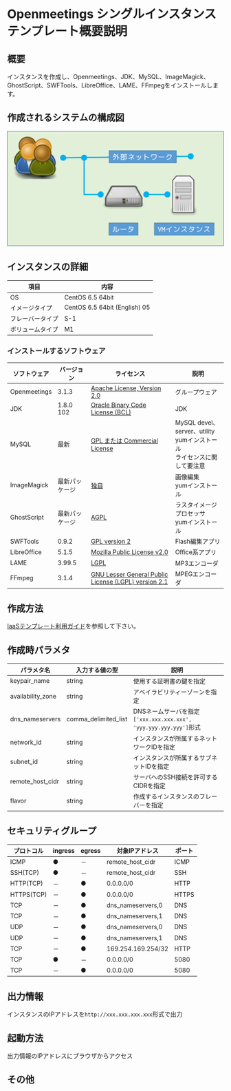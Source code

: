 # Openmeetings シングルインスタンス テンプレート概要説明

## 概要

インスタンスを作成し、Openmeetings、JDK、MySQL、ImageMagick、GhostScript、SWFTools、LibreOffice、LAME、FFmpegをインストールします。

## 作成されるシステムの構成図

![構成図](images/diag_single.png)

## インスタンスの詳細

|項目|内容|
|---|---|
|OS|CentOS 6.5 64bit|
|イメージタイプ|CentOS 6.5 64bit (English) 05|
|フレーバータイプ|S-1|
|ボリュームタイプ|M1|

### インストールするソフトウェア

|ソフトウェア|バージョン|ライセンス|説明|
|---|---|---|---|
|Openmeetings|3.1.3|[Apache License, Version 2.0](http://www.apache.org/licenses/LICENSE-2.0)|グループウェア|
|JDK|1.8.0 102|[Oracle Binary Code License (BCL)](http://www.oracle.com/technetwork/java/javase/terms/license/index.html)|JDK|
|MySQL|最新|[GPL または Commercial License](https://ja.wikipedia.org/wiki/MySQL)|MySQL devel、server、utility<br>yumインストール<br>ライセンスに関して要注意|
|ImageMagick|最新パッケージ|[独自](https://www.imagemagick.org/script/license.php)|画像編集<br>yumインストール|
|GhostScript|最新パッケージ|[AGPL](http://www.artifex.com/page/licensing-information.html)|ラスタイメージプロセッサ<br>yumインストール|
|SWFTools|0.9.2|[GPL version 2](http://www.gnu.org/licenses/gpl2.html)|Flash編集アプリ|
|LibreOffice|5.1.5|[Mozilla Public License v2.0](https://www.mozilla.org/MPL/)|Office系アプリ|
|LAME|3.99.5|[LGPL](http://lame.sourceforge.net/license.txt)|MP3エンコーダ|
|FFmpeg|3.1.4|[GNU Lesser General Public License (LGPL) version 2.1](http://www.gnu.org/licenses/old-licenses/lgpl-2.1.html)|MPEGエンコーダ|

## 作成方法

[IaaSテンプレート利用ガイド](../usage.md)を参照して下さい。

## 作成時パラメタ

|パラメタ名|入力する値の型|説明|
|---|---|---|
|keypair_name|string|使用する証明書の鍵を指定|
|availability_zone|string|アベイラビリティーゾーンを指定|
|dns_nameservers|comma_delimited_list|DNSネームサーバを指定<br>`['xxx.xxx.xxx.xxx', 'yyy.yyy.yyy.yyy']`形式|
|network_id|string|インスタンスが所属するネットワークIDを指定|
|subnet_id|string |インスタンスが所属するサブネットIDを指定|
|remote_host_cidr|string|サーバへのSSH接続を許可するCIDRを指定|
|flavor|string|作成するインスタンスのフレーバーを指定|

## セキュリティグループ

|プロトコル|ingress|egress|対象IPアドレス|ポート|
|---|---|---|---|---|
|ICMP      |●|－|remote_host_cidr  |ICMP |
|SSH(TCP)  |●|－|remote_host_cidr  |SSH  |
|HTTP(TCP) |－|●|0.0.0.0/0         |HTTP |
|HTTPS(TCP)|－|●|0.0.0.0/0         |HTTPS|
|TCP       |－|●|dns_nameservers,0 |DNS  |
|TCP       |－|●|dns_nameservers,1 |DNS  |
|UDP       |－|●|dns_nameservers,0 |DNS  |
|UDP       |－|●|dns_nameservers,1 |DNS  |
|TCP       |－|●|169.254.169.254/32|HTTP |
|TCP       |●|－|0.0.0.0/0         |5080 |
|TCP       |－|●|0.0.0.0/0         |5080 |

## 出力情報

インスタンスのIPアドレスを`http://xxx.xxx.xxx.xxx`形式で出力

## 起動方法

出力情報のIPアドレスにブラウザからアクセス

## その他
